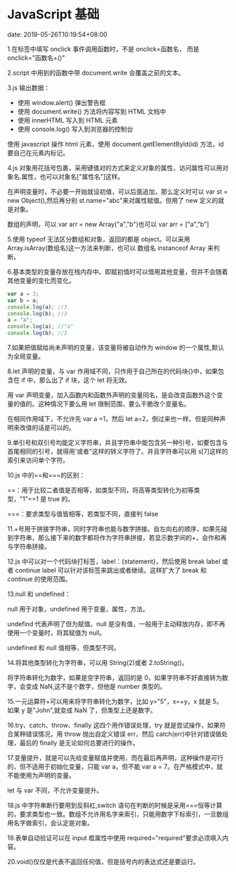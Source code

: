 # JavaScript 基础

date: 2019-05-26T10:19:54+08:00

1.在标签中填写 onclick 事件调用函数时，不是 onclick=函数名， 而是 onclick="函数名+()"

2.script 中用到的函数中带 document.write 会覆盖之前的文本。

3.js 输出数据：

<!--more-->

- 使用 window.alert() 弹出警告框
- 使用 document.write() 方法将内容写到 HTML 文档中
- 使用 innerHTML 写入到 HTML 元素
- 使用 console.log() 写入到浏览器的控制台

使用 javascript 操作 html 元素，使用 document.getElementById(id) 方法，id 要自己在元素内标记。

4.js 对象用花括号包裹，采用键值对的方式来定义对象的属性，访问属性可以用对象名.属性，也可以对象名["属性名"]这样。

在声明变量时，不必要一开始就设初值，可以后面追加，那么定义时可以 var st = new Object(),然后再分别 st.name="abc"来对属性赋值。但用了 new 定义的就是对象。

数组的声明，可以 var arr = new Array("a","b")也可以 var arr = ["a","b"]

5.使用 typeof 无法区分数组和对象，返回的都是 object。可以采用 Array.isArray(数组名)这一方法来判断，也可以 数组名 instanceof Array 来判断。

6.基本类型的变量存放在栈内存中。即赋初值时可以借用其他变量，但并不会随着其他变量的变化而变化。

```javascript
var a = 3;
var b = a;
console.log(a); //3
console.log(b); //3
a = "a";
console.log(a); //"a"
console.log(b); //3
```

7.如果把值赋给尚未声明的变量，该变量将被自动作为 window 的一个属性,默认为全局变量。

8.let 声明的变量，与 var 作用域不同，只作用于自己所在的代码块{}中，如果包含在 if 中，那么出了 if 块，这个 let 将无效。

用 var 声明变量，加入函数内和函数外声明的变量同名，是会改变函数外这个变量的值的。这种情况下要么用 let 限制范围，要么干脆改个变量名。

在相同作用域下，不允许先 var a =1，然后 let a=2，倒过来也一样。但是同种声明来改值的话是可以的。

9.单引号和双引号均能定义字符串，并且字符串中能包含另一种引号，如要包含与首尾相同的引号，就得用\'或者\"这样的转义字符了。并且字符串可以用 s[7]这样的索引来访问单个字符。

10.js 中的==和===的区别：

==：用于比较二者值是否相等，如类型不同，将高等类型转化为初等类型，"1"==1 是 true 的。

===：要求类型与值皆相等，若类型不同，直接判 false

11.+号用于拼接字符串，同时字符串也能与数字拼接。自左向右的顺序，如果先碰到字符串，那么接下来的数字都将作为字符串拼接，若显示数字间的+，会作和再与字符串拼接。

12.js 中可以对一个代码块打标签，label：{statement}，然后使用 break label 或者 continue label 可以针对该标签来跳出或者继续。这样扩大了 break 和 continue 的使用范围。

13.null 和 undefined：

null 用于对象，undefined 用于变量，属性，方法。

undefind 代表声明了但为赋值。null 是没有值，一般用于主动释放内存，即不再使用一个变量时，将其赋值为 null。

undefined 和 null 值相等，但类型不同。

14.将其他类型转化为字符串，可以用 String(2)或者 2.toString()。

将字符串转化为数字，如果是空字符串，返回的是 0，如果字符串不好直接转为数字，会变成 NaN,这不是个数字，但他是 number 类型的。

15.一元运算符+可以用来将字符串转化为数字，比如 y="5"，x=+y，x 就是 5。如果 y 是"John",就变成 NaN 了，但类型上还是数字。

16.try、catch、throw、finally 这四个用作错误处理，try 就是尝试操作，如果符合某种错误情况，用 throw 抛出自定义错误 err，然后 catch(err)中针对错误做处理，最后的 finally 是无论如何总要进行的操作。

17.变量提升，就是可以先给变量赋值并使用，而在最后再声明，这种操作是可行的，但不适用于初始化变量，只能 var a，但不能 var a = 7。在严格模式中，就不能使用为声明的变量。

let 与 var 不同，不允许变量提升。

18.js 中字符串断行要用到反斜杠\,switch 语句在判断的时候是采用===恒等计算的，要求类型也一致。数组不允许用名字来索引，只能用数字下标索引，一旦数组用名字做索引，会认定是对象。

19.表单自动验证可以在 input 框属性中使用 required="required"要求必须填入内容。

20.void()仅仅是代表不返回任何值，但是括号内的表达式还是要运行。

